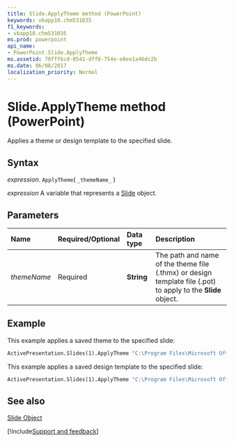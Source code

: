 ```yaml
---
title: Slide.ApplyTheme method (PowerPoint)
keywords: vbapp10.chm531035
f1_keywords:
- vbapp10.chm531035
ms.prod: powerpoint
api_name:
- PowerPoint.Slide.ApplyTheme
ms.assetid: 70fff6cd-0541-dff8-754e-e8ee1a46dc2b
ms.date: 06/08/2017
localization_priority: Normal
---
```



# Slide.ApplyTheme method (PowerPoint)

Applies a theme or design template to the specified slide.


## Syntax

_expression_. `ApplyTheme`( `_themeName_` )

_expression_ A variable that represents a [Slide](PowerPoint.Slide.md) object.


## Parameters



|Name|Required/Optional|Data type|Description|
|:-----|:-----|:-----|:-----|
| _themeName_|Required|**String**|The path and name of the theme file (.thmx) or design template file (.pot) to apply to the  **Slide** object.|

## Example

This example applies a saved theme to the specified slide:


```vb
ActivePresentation.Slides(1).ApplyTheme "C:\Program Files\Microsoft Office\Templates\MyTheme.thmx"
```

This example applies a saved design template to the specified slide:




```vb
ActivePresentation.Slides(1).ApplyTheme "C:\Program Files\Microsoft Office\Templates\MyTheme.pot"
```


## See also


[Slide Object](PowerPoint.Slide.md)

[!include[Support and feedback](~/includes/feedback-boilerplate.md)]